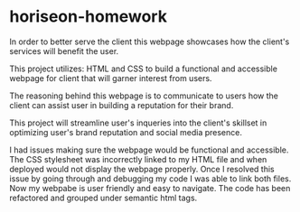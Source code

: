 # horiseon-homework
In order to better serve the client this webpage showcases how the client's services will benefit the user.

This project utilizes: HTML and CSS to build a functional and accessible webpage for client that will garner interest from users. 

The reasoning behind this webpage is to communicate to users how the client can assist user in building a reputation for their brand.

 This project will streamline user's inqueries into the client's skillset in optimizing user's brand reputation and social media presence. 
 
 I had issues making sure the webpage would be functional and accessible. The CSS stylesheet was incorrectly linked to my HTML file and when deployed would not display the webpage properly. Once I resolved this issue by going through and debugging my code I was able to link both files. Now my webpabe is user friendly and easy to navigate.
The code has been refactored and grouped under semantic html tags. 
